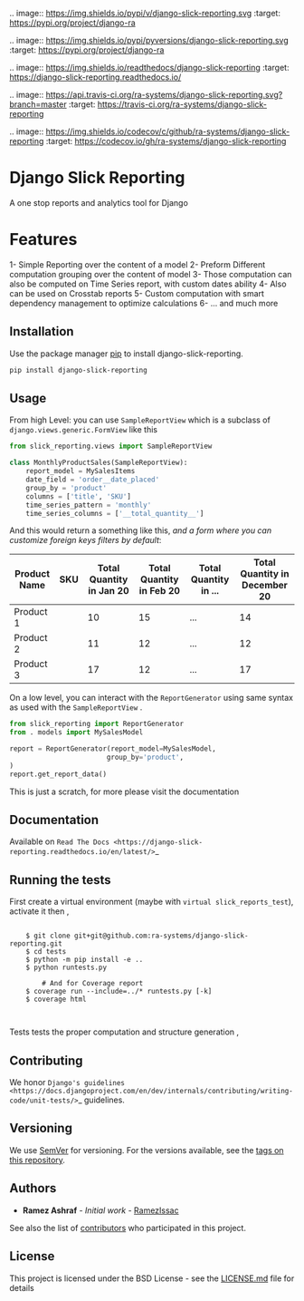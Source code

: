 .. image:: https://img.shields.io/pypi/v/django-slick-reporting.svg
    :target: https://pypi.org/project/django-ra

.. image:: https://img.shields.io/pypi/pyversions/django-slick-reporting.svg
    :target: https://pypi.org/project/django-ra

.. image:: https://img.shields.io/readthedocs/django-slick-reporting
    :target: https://django-slick-reporting.readthedocs.io/

.. image:: https://api.travis-ci.org/ra-systems/django-slick-reporting.svg?branch=master
    :target: https://travis-ci.org/ra-systems/django-slick-reporting

.. image:: https://img.shields.io/codecov/c/github/ra-systems/django-slick-reporting
    :target: https://codecov.io/gh/ra-systems/django-slick-reporting




# Django Slick Reporting
A one stop reports and analytics tool for Django

# Features
1- Simple Reporting over the content of a model
2- Preform Different computation grouping over the content of model
3- Those computation can also be computed on Time Series report, with custom dates ability
4- Also can be used on Crosstab reports
5- Custom computation with smart dependency management to optimize calculations
6- ... and much more 

## Installation

Use the package manager [pip](https://pip.pypa.io/en/stable/) to install django-slick-reporting.

```bash
pip install django-slick-reporting
```

## Usage
From high Level: you can use `SampleReportView` which is a subclass of `django.views.generic.FormView` like this

```python
from slick_reporting.views import SampleReportView

class MonthlyProductSales(SampleReportView):
    report_model = MySalesItems
    date_field = 'order__date_placed'
    group_by = 'product'
    columns = ['title', 'SKU']
    time_series_pattern = 'monthly'
    time_series_columns = ['__total_quantity__']

``` 
And this would return a something like this, _and a form where you can customize foreign keys filters by default_:

| Product Name 	| SKU                  	| Total Quantity  in Jan 20 	| Total Quantity in Feb 20 	| Total Quantity in ... 	| Total Quantity in December 20 	|
|--------------	|----------------------	|---------------------------	|--------------------------	|-----------------------	|-------------------------------	|
| Product 1    	| <from product model> 	| 10                        	| 15                       	| ...                   	| 14                            	|
| Product 2    	| <from product model> 	| 11                        	| 12                       	| ...                   	| 12                            	|
| Product 3    	| <from product model> 	| 17                        	| 12                       	| ...                   	| 17                            	|


On a low level, you can interact with the `ReportGenerator` using same syntax as used with the `SampleReportView` .

```python
from slick_reporting import ReportGenerator
from . models import MySalesModel

report = ReportGenerator(report_model=MySalesModel, 
                        group_by='product',
)
report.get_report_data()

```

This is just a scratch, for more please visit the documentation 

## Documentation

Available on `Read The Docs <https://django-slick-reporting.readthedocs.io/en/latest/>`_



## Running the tests
First create a virtual environment (maybe with `virtual slick_reports_test`), activate it then ,
 
```textmate
    
    $ git clone git+git@github.com:ra-systems/django-slick-reporting.git
    $ cd tests
    $ python -m pip install -e ..
    $ python runtests.py

        # And for Coverage report
    $ coverage run --include=../* runtests.py [-k]
    $ coverage html



```
Tests tests the proper computation and structure generation ,

## Contributing

We honor `Django's guidelines <https://docs.djangoproject.com/en/dev/internals/contributing/writing-code/unit-tests/>`_ guidelines.

## Versioning

We use [SemVer](http://semver.org/) for versioning. For the versions available, see the [tags on this repository](https://github.com/ra-systems/django-slick-reporting/tags). 

## Authors

* **Ramez Ashraf** - *Initial work* - [RamezIssac](https://github.com/RamezIssac)

See also the list of [contributors](https://github.com/your/project/contributors) who participated in this project.

## License

This project is licensed under the BSD License - see the [LICENSE.md](LICENSE.md) file for details
